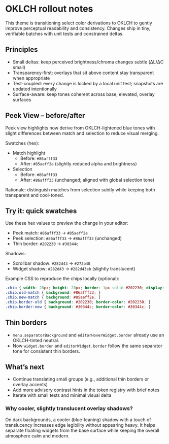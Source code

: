 # OKLCH rollout notes

This theme is transitioning select color derivations to OKLCH to gently improve perceptual readability and consistency. Changes ship in tiny, verifiable batches with unit tests and constrained deltas.

## Principles

- Small deltas: keep perceived brightness/chroma changes subtle (ΔL/ΔC small)
- Transparency-first: overlays that sit above content stay transparent when appropriate
- Test-coupled: every change is locked by a local unit test; snapshots are updated intentionally
- Surface-aware: keep tones coherent across base, elevated, overlay surfaces

## Peek View – before/after

Peek view highlights now derive from OKLCH-lightened blue tones with slight differences between match and selection to reduce visual merging.

Swatches (hex):

- Match highlight
  - Before: `#86afff33`
  - After:  `#85aeff2e` (slightly reduced alpha and brightness)
- Selection
  - Before: `#86afff33`
  - After:  `#86afff33` (unchanged; aligned with global selection tone)

Rationale: distinguish matches from selection subtly while keeping both transparent and cool-toned.

## Try it: quick swatches

Use these hex values to preview the change in your editor:

- Peek match: `#86afff33` → `#85aeff2e`
- Peek selection: `#86afff33` → `#86afff33` (unchanged)
- Thin border: `#202230` → `#30344c`

Shadows:

- Scrollbar shadow: `#282d43` → `#272b40`
- Widget shadow: `#282d43` → `#282d43eb` (slightly translucent)

Example CSS to reproduce the chips locally (optional):

```css
.chip { width: 28px; height: 20px; border: 1px solid #202230; display: inline-block; }
.chip.old-match { background: #86afff33; }
.chip.new-match { background: #85aeff2e; }
.chip.border-old { background: #202230; border-color: #202230; }
.chip.border-new { background: #30344c; border-color: #30344c; }
```

## Thin borders

- `menu.separatorBackground` and `editorHoverWidget.border` already use an OKLCH-tinted neutral.
- Now `widget.border` and `editorWidget.border` follow the same separator tone for consistent thin borders.

## What’s next

- Continue translating small groups (e.g., additional thin borders or overlay accents)
- Add more advisory contrast hints in the token registry with brief notes
- Iterate with small tests and minimal visual delta

### Why cooler, slightly translucent overlay shadows?

On dark backgrounds, a cooler (blue-leaning) shadow with a touch of translucency increases edge legibility without appearing heavy. It helps separate floating widgets from the base surface while keeping the overall atmosphere calm and modern.

